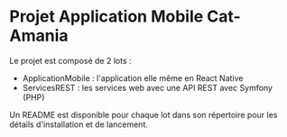 # Projet Application Mobile Cat-Amania

Le projet est composé de 2 lots :
* ApplicationMobile : l'application elle même en React Native
* ServicesREST : les services web avec une API REST avec Symfony (PHP)

Un README est disponible pour chaque lot dans son répertoire pour les détails d'installation et de lancement.